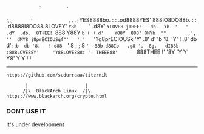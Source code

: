                 `         '
;,,,             `       '             ,,,;
`YES8888bo.       :     :       .od8888YES'
  888IO8DO88b.     :   :     .d8888I8DO88
  8LOVEY'  `Y8b.   `   '   .d8Y'  `YLOVE8
 jTHEE!  .db.  Yb. '   ' .dY  .db.  8THEE!
   `888  Y88Y    `b ( ) d'    Y88Y  888'
    8MYb  '"        ,',        "'  dMY8
   j8prECIOUSgf"'   ':'   `"?g8prECIOUSk
     'Y'   .8'     d' 'b     '8.   'Y'
      !   .8' db  d'; ;`b  db '8.   !
         d88  `'  8 ; ; 8  `'  88b
        d88Ib   .g8 ',' 8g.   dI88b
       :888LOVE88Y'     'Y88LOVE888:
       '! THEE888'       `888THEE !'
          '8Y  `Y         Y'  Y8'
           Y                   Y
           !                   !
_____________________________________________
	https://github.com/sudurraaa/titernik

           |                     |
          /|\  BlackArch Linux  /|\
    https://www.blackarch.org/crypto.html

### DONT USE IT

It's under development
